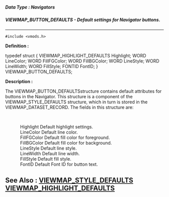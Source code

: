 ##### Data Type : Navigators
##### VIEWMAP_BUTTON_DEFAULTS - Default settings for Navigator buttons.
---
```
#include <vmods.h>
```

**Definition :**

typedef struct {
   VIEWMAP_HIGHLIGHT_DEFAULTS Highlight;
   WORD   LineColor;
   WORD   FillFGColor;
   WORD   FillBGColor;
   WORD   LineStyle;
   WORD   LineWidth;
   WORD   FillStyle;
   FONTID FontID;
} VIEWMAP_BUTTON_DEFAULTS;

**Description :**

The VIEWMAP_BUTTON_DEFAULTSstructure contains default attributes for buttons in the Navigator.  This structure is a component of the VIEWMAP_STYLE_DEFAULTS structure, which in turn is stored in the VIEWMAP_DATASET_RECORD.  The fields in this structure are:
<ul><br>

<ul>Highlight	Default highlight settings.<br>
LineColor	Default line color.<br>
FillFGColor	Default fill color for foreground.<br>
FillBGColor	Default fill color for background.<br>
LineStyle	Default line style.<br>
LineWidth	Default line width.<br>
FillStyle	Default fill style.<br>
FontID		Default Font ID for button text.</ul>
</ul>



**See Also :**
[VIEWMAP_STYLE_DEFAULTS](/domino-c-api-docs/reference/Data/VIEWMAP_STYLE_DEFAULTS)
[VIEWMAP_HIGHLIGHT_DEFAULTS](/domino-c-api-docs/reference/Data/VIEWMAP_HIGHLIGHT_DEFAULTS)
---

